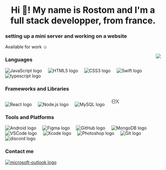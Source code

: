 <h1 align="center">Hi 👋! My name is Rostom and I'm a full stack developper, from france.</h1>

<h3>setting up a mini server and working on a website</h3>

<p>Available for work ☺️</p>

<img align="right" height="15" src="https://media1.tenor.com/m/DimzPZMypFcAAAAd/laptop.gif"  />

### Languages

<div align="left">
  <img src="https://cdn.jsdelivr.net/gh/devicons/devicon/icons/javascript/javascript-original.svg" height="30" alt="JavaScript logo" title="JavaScript" />
  <img width="12" />
  <img src="https://cdn.jsdelivr.net/gh/devicons/devicon/icons/html5/html5-original.svg" height="30" alt="HTML5 logo" title="HTML5" />
  <img width="12" />
  <img src="https://cdn.jsdelivr.net/gh/devicons/devicon/icons/css3/css3-original.svg" height="30" alt="CSS3 logo" title="CSS3" />
  <img width="12" />
  <img src="https://cdn.jsdelivr.net/gh/devicons/devicon/icons/swift/swift-original.svg" height="30" alt="Swift logo" title="Swift" />
  <img width="12" />
  <img src="https://cdn.jsdelivr.net/gh/devicons/devicon/icons/typescript/typescript-original.svg" height="30" alt="typescript logo" title="Typescript" />
</div>

### Frameworks and Libraries

<div align="left">
  <img src="https://cdn.jsdelivr.net/gh/devicons/devicon/icons/react/react-original.svg" height="30" alt="React logo" title="React" />
  <img width="12" />
  <img src="https://cdn.jsdelivr.net/gh/devicons/devicon/icons/nodejs/nodejs-original.svg" height="30" alt="Node.js logo" title="Node.js" />
  <img width="12" />
  <img src="https://cdn.jsdelivr.net/gh/devicons/devicon/icons/mysql/mysql-original.svg" height="30" alt="MySQL logo" title="MySQL" />
  <img width="12" />
  <img src="https://github.com/rostom44/rostom44/raw/main/express-original.svg" height="30" alt="Express logo" title="Express" />
  <img width="12" />
</div>

### Tools and Platforms

<div align="left">
  <img src="https://cdn.jsdelivr.net/gh/devicons/devicon/icons/android/android-original.svg" height="30" alt="Android logo" title="Android" />
  <img width="12" />
  <img src="https://cdn.jsdelivr.net/gh/devicons/devicon/icons/figma/figma-original.svg" height="30" alt="Figma logo" title="Figma" />
  <img width="12" />
  <img src="https://img.icons8.com/?size=100&id=AZOZNnY73haj&format=png&color=000000" height="30" alt="GitHub logo" title="GitHub" />
  <img width="12" />
  <img src="https://cdn.jsdelivr.net/gh/devicons/devicon/icons/mongodb/mongodb-original.svg" height="30" alt="MongoDB logo" title="MongoDB" />
  <img width="12" />
  <img src="https://cdn.jsdelivr.net/gh/devicons/devicon/icons/vscode/vscode-original.svg" height="30" alt="VSCode logo" title="Visual Studio Code" />
  <img width="12" />
  <img src="https://cdn.jsdelivr.net/gh/devicons/devicon/icons/xcode/xcode-original.svg" height="30" alt="Xcode logo" title="Xcode" />
  <img width="12" />
  <img src="https://github.com/rostom44/rostom44/assets/137897611/0d7d8979-ee44-433e-a467-cf22e10732f0" height="30" alt="Photoshop logo" title="Photoshop" />
  <img width="12" />
  <img src="https://cdn.jsdelivr.net/gh/devicons/devicon/icons/git/git-original.svg" height="30" alt="Git logo" title="Git" />
  <img width="12" />
  <img src="https://img.icons8.com/?size=100&id=30998&format=png&color=000000" height="30" alt="discord logo"  />
  <img width="12" />
</div>

### Contact me

<div align="left">
 <!-- <a href="https://www.linkedin.com/in/rostom-rekik/" target="_blank">
    <img src="https://img.shields.io/static/v1?message=LinkedIn&logo=linkedin&label=&color=0077B5&logoColor=white&labelColor=&style=for-the-badge" height="35" alt="linkedin logo"  />
  </a>-->
<div style="display: flex; align-items: center;">
    <a href="mailto:r.rostom@outlook.fr">
        <img src="https://img.shields.io/static/v1?message=Outlook&logo=microsoft-outlook&label=&color=0078D4&logoColor=white&labelColor=&style=for-the-badge" height="35" alt="microsoft-outlook logo" />
    </a>
</div>
</div>

###

<div align="left">
</div>
